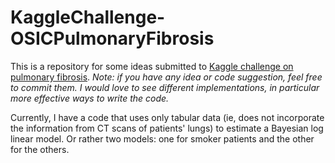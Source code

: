 # KaggleChallenge-OSICPulmonaryFibrosis
This is a repository for some ideas submitted to [Kaggle challenge on pulmonary fibrosis](https://www.kaggle.com/c/osic-pulmonary-fibrosis-progression). *Note: if you have any idea or code suggestion, feel free to commit them. I would love to see different implementations, in particular more effective ways to write the code.*

Currently, I have a code that uses only tabular data (ie, does not incorporate the information from CT scans of patients' lungs) to estimate a Bayesian log linear model. Or rather two models: one for smoker patients and the other for the others.
